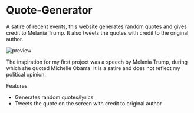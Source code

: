 # Quote-Generator
A satire of recent events, this website generates random quotes and gives credit to Melania Trump. It also tweets the quotes with credit to the original author.

<img src="https://github.com/LizDominguez/Quote-Generator/blob/master/FinishedProduct.png" alt="preview">

The inspiration for my first project was a speech by Melania Trump, during which she quoted Michelle Obama. 
It is a satire and does not reflect my political opinion.

Features:
* Generates random quotes/lyrics
* Tweets the quote on the screen with credit to original author
